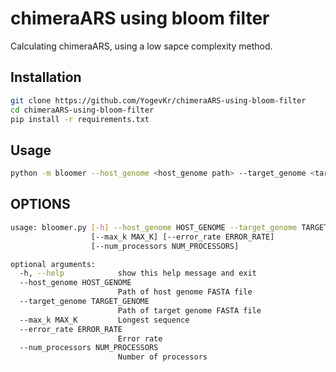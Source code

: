 # chimeraARS using bloom filter

Calculating chimeraARS, using a low sapce complexity method.

## Installation

```bash
git clone https://github.com/YogevKr/chimeraARS-using-bloom-filter
cd chimeraARS-using-bloom-filter
pip install -r requirements.txt
```

## Usage

```bash
python -m bloomer --host_genome <host_genome path> --target_genome <target_genome path>
```

## OPTIONS
```bash
usage: bloomer.py [-h] --host_genome HOST_GENOME --target_genome TARGET_GENOME
                  [--max_k MAX_K] [--error_rate ERROR_RATE]
                  [--num_processors NUM_PROCESSORS]

optional arguments:
  -h, --help            show this help message and exit
  --host_genome HOST_GENOME
                        Path of host genome FASTA file
  --target_genome TARGET_GENOME
                        Path of target genome FASTA file
  --max_k MAX_K         Longest sequence
  --error_rate ERROR_RATE
                        Error rate
  --num_processors NUM_PROCESSORS
                        Number of processors
```